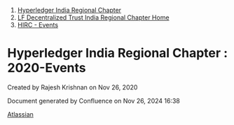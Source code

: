 1. [Hyperledger India Regional Chapter](index.html)
2. [LF Decentralized Trust India Regional Chapter Home](LF-Decentralized-Trust-India-Regional-Chapter-Home_19169282.html)
3. [HIRC - Events](HIRC---Events_19169346.html)

# Hyperledger India Regional Chapter : 2020-Events

Created by Rajesh Krishnan on Nov 26, 2020

Document generated by Confluence on Nov 26, 2024 16:38

[Atlassian](http://www.atlassian.com/)
